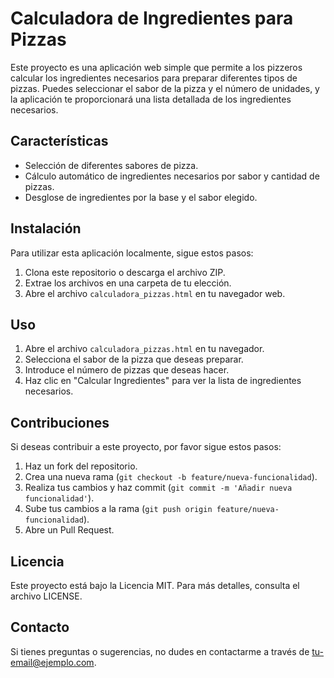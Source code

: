 # Calculadora de Ingredientes para Pizzas

Este proyecto es una aplicación web simple que permite a los pizzeros calcular los ingredientes necesarios para preparar diferentes tipos de pizzas. Puedes seleccionar el sabor de la pizza y el número de unidades, y la aplicación te proporcionará una lista detallada de los ingredientes necesarios.

## Características

- Selección de diferentes sabores de pizza.
- Cálculo automático de ingredientes necesarios por sabor y cantidad de pizzas.
- Desglose de ingredientes por la base y el sabor elegido.

## Instalación

Para utilizar esta aplicación localmente, sigue estos pasos:

1. Clona este repositorio o descarga el archivo ZIP.
2. Extrae los archivos en una carpeta de tu elección.
3. Abre el archivo `calculadora_pizzas.html` en tu navegador web.

## Uso

1. Abre el archivo `calculadora_pizzas.html` en tu navegador.
2. Selecciona el sabor de la pizza que deseas preparar.
3. Introduce el número de pizzas que deseas hacer.
4. Haz clic en "Calcular Ingredientes" para ver la lista de ingredientes necesarios.

## Contribuciones

Si deseas contribuir a este proyecto, por favor sigue estos pasos:

1. Haz un fork del repositorio.
2. Crea una nueva rama (`git checkout -b feature/nueva-funcionalidad`).
3. Realiza tus cambios y haz commit (`git commit -m 'Añadir nueva funcionalidad'`).
4. Sube tus cambios a la rama (`git push origin feature/nueva-funcionalidad`).
5. Abre un Pull Request.

## Licencia

Este proyecto está bajo la Licencia MIT. Para más detalles, consulta el archivo LICENSE.

## Contacto

Si tienes preguntas o sugerencias, no dudes en contactarme a través de [tu-email@ejemplo.com](mailto:tu-email@ejemplo.com).


